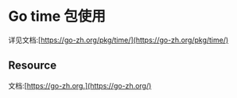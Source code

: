 # Go time 包使用

详见文档:[https://go-zh.org/pkg/time/](https://go-zh.org/pkg/time/)

## Resource
文档:[https://go-zh.org.](https://go-zh.org/)



